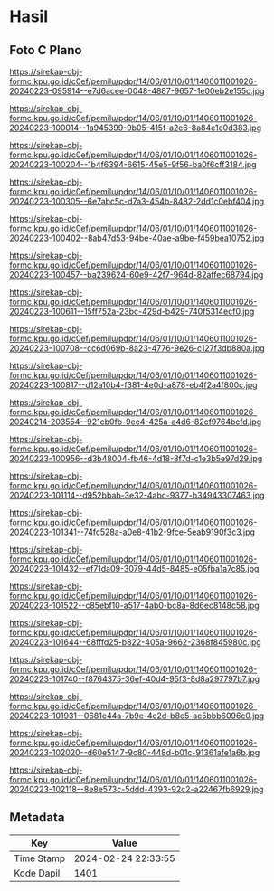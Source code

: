 # Hasil

## Foto C Plano

https://sirekap-obj-formc.kpu.go.id/c0ef/pemilu/pdpr/14/06/01/10/01/1406011001026-20240223-095914--e7d6acee-0048-4887-9657-1e00eb2e155c.jpg

https://sirekap-obj-formc.kpu.go.id/c0ef/pemilu/pdpr/14/06/01/10/01/1406011001026-20240223-100014--1a945399-9b05-415f-a2e6-8a84e1e0d383.jpg

https://sirekap-obj-formc.kpu.go.id/c0ef/pemilu/pdpr/14/06/01/10/01/1406011001026-20240223-100204--1b4f6394-6615-45e5-9f56-ba0f6cff3184.jpg

https://sirekap-obj-formc.kpu.go.id/c0ef/pemilu/pdpr/14/06/01/10/01/1406011001026-20240223-100305--6e7abc5c-d7a3-454b-8482-2dd1c0ebf404.jpg

https://sirekap-obj-formc.kpu.go.id/c0ef/pemilu/pdpr/14/06/01/10/01/1406011001026-20240223-100402--8ab47d53-94be-40ae-a9be-f459bea10752.jpg

https://sirekap-obj-formc.kpu.go.id/c0ef/pemilu/pdpr/14/06/01/10/01/1406011001026-20240223-100457--ba239624-60e9-42f7-964d-82affec68794.jpg

https://sirekap-obj-formc.kpu.go.id/c0ef/pemilu/pdpr/14/06/01/10/01/1406011001026-20240223-100611--15ff752a-23bc-429d-b429-740f5314ecf0.jpg

https://sirekap-obj-formc.kpu.go.id/c0ef/pemilu/pdpr/14/06/01/10/01/1406011001026-20240223-100708--cc6d069b-8a23-4776-9e26-c127f3db880a.jpg

https://sirekap-obj-formc.kpu.go.id/c0ef/pemilu/pdpr/14/06/01/10/01/1406011001026-20240223-100817--d12a10b4-f381-4e0d-a878-eb4f2a4f800c.jpg

https://sirekap-obj-formc.kpu.go.id/c0ef/pemilu/pdpr/14/06/01/10/01/1406011001026-20240214-203554--921cb0fb-9ec4-425a-a4d6-82cf9764bcfd.jpg

https://sirekap-obj-formc.kpu.go.id/c0ef/pemilu/pdpr/14/06/01/10/01/1406011001026-20240223-100956--d3b48004-fb46-4d18-8f7d-c1e3b5e97d29.jpg

https://sirekap-obj-formc.kpu.go.id/c0ef/pemilu/pdpr/14/06/01/10/01/1406011001026-20240223-101114--d952bbab-3e32-4abc-9377-b34943307463.jpg

https://sirekap-obj-formc.kpu.go.id/c0ef/pemilu/pdpr/14/06/01/10/01/1406011001026-20240223-101341--74fc528a-a0e8-41b2-9fce-5eab9190f3c3.jpg

https://sirekap-obj-formc.kpu.go.id/c0ef/pemilu/pdpr/14/06/01/10/01/1406011001026-20240223-101432--ef71da09-3079-44d5-8485-e05fba1a7c85.jpg

https://sirekap-obj-formc.kpu.go.id/c0ef/pemilu/pdpr/14/06/01/10/01/1406011001026-20240223-101522--c85ebf10-a517-4ab0-bc8a-8d6ec8148c58.jpg

https://sirekap-obj-formc.kpu.go.id/c0ef/pemilu/pdpr/14/06/01/10/01/1406011001026-20240223-101644--68fffd25-b822-405a-9662-2368f845980c.jpg

https://sirekap-obj-formc.kpu.go.id/c0ef/pemilu/pdpr/14/06/01/10/01/1406011001026-20240223-101740--f8764375-36ef-40d4-95f3-8d8a297797b7.jpg

https://sirekap-obj-formc.kpu.go.id/c0ef/pemilu/pdpr/14/06/01/10/01/1406011001026-20240223-101931--0681e44a-7b9e-4c2d-b8e5-ae5bbb6096c0.jpg

https://sirekap-obj-formc.kpu.go.id/c0ef/pemilu/pdpr/14/06/01/10/01/1406011001026-20240223-102020--d60e5147-9c80-448d-b01c-91361afe1a6b.jpg

https://sirekap-obj-formc.kpu.go.id/c0ef/pemilu/pdpr/14/06/01/10/01/1406011001026-20240223-102118--8e8e573c-5ddd-4393-92c2-a22467fb6929.jpg


## Metadata

| Key        | Value               |
| ---------- | ------------------- |
| Time Stamp | 2024-02-24 22:33:55 |
| Kode Dapil | 1401                |



